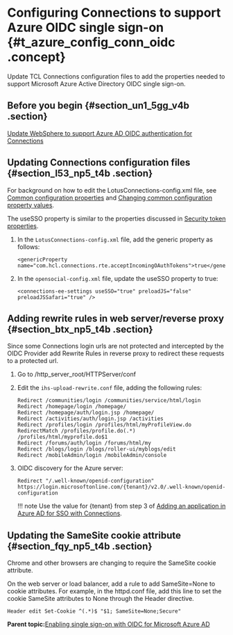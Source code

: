 # Configuring Connections to support Azure OIDC single sign-on {#t_azure_config_conn_oidc .concept}

Update TCL Connections configuration files to add the properties needed to support Microsoft Azure Active Directory OIDC single sign-on.

## Before you begin {#section_un1_5gg_v4b .section}

[Update WebSphere to support Azure AD OIDC authentication for Connections](t_azure_oidc_websphere.md)

## Updating Connections configuration files {#section_l53_np5_t4b .section}

For background on how to edit the LotusConnections-config.xml file, see [Common configuration properties](../admin/r_admin_common_props.md) and [Changing common configuration property values](../admin/t_admin_common_changing_config.md).

The useSSO property is similar to the properties discussed in [Security token properties](../admin/r_admin_oauth_security__token_props.md).

1.  In the `LotusConnections-config.xml` file, add the generic property as follows:

    ```
    <genericProperty name="com.hcl.connections.rte.acceptIncomingOAuthTokens">true</genericProperty>
    ```

2.  In the `opensocial-config.xml` file, update the useSSO property to true:

    ```
    <connections-ee-settings useSSO="true" preloadJS="false" preloadJSSafari="true" />
    ```


## Adding rewrite rules in web server/reverse proxy {#section_btx_np5_t4b .section}

Since some Connections login urls are not protected and intercepted by the OIDC Provider add Rewrite Rules in reverse proxy to redirect these requests to a protected url.

1.  Go to /http\_server\_root/HTTPServer/conf
2.  Edit the `ihs-upload-rewrite.conf` file, adding the following rules:

    ```
    Redirect /communities/login /communities/service/html/login
    Redirect /homepage/login /homepage/	
    Redirect /homepage/auth/login.jsp /homepage/
    Redirect /activities/auth/login.jsp /activities
    Redirect /profiles/login /profiles/html/myProfileView.do
    RedirectMatch /profiles/profile.do(.*) /profiles/html/myprofile.do$1
    Redirect /forums/auth/login /forums/html/my
    Redirect /blogs/login /blogs/roller-ui/myblogs/edit
    Redirect /mobileAdmin/login /mobileAdmin/console
    ```

3.  OIDC discovery for the Azure server:

    ```
    Redirect "/.well-known/openid-configuration" 
    https://login.microsoftonline.com/{tenant}/v2.0/.well-known/openid-configuration 
    ```

    !!! note
    Use the value for \{tenant\} from step 3 of [Adding an application in Azure AD for SSO with Connections](t_azure_add_app.md).


## Updating the SameSite cookie attribute {#section_fqy_np5_t4b .section}

Chrome and other browsers are changing to require the SameSite cookie attribute.

On the web server or load balancer, add a rule to add SameSite=None to cookie attributes. For example, in the httpd.conf file, add this line to set the cookie SameSite attributes to None through the Header directive.

```
Header edit Set-Cookie ^(.*)$ "$1; SameSite=None;Secure"
```

**Parent topic:**[Enabling single sign-on with OIDC for Microsoft Azure AD](../secure/c_azure_oidc_container.md)

